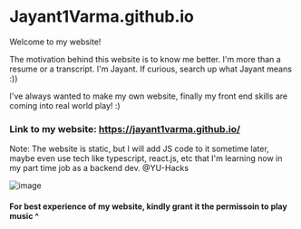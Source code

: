 # Jayant1Varma.github.io
Welcome to my website!

The motivation behind this website is to know me better. I'm more than a resume or a transcript. I'm Jayant. If curious, search up what Jayant means :))

I've always wanted to make my own website, finally my front end skills are coming into real world play! :)

### Link to my website: https://jayant1varma.github.io/

Note: The website is static, but I will add JS code to it sometime later, maybe even use tech like typescript, react.js, etc that I'm learning now in my part time job as a 
backend dev. @YU-Hacks


![image](https://github.com/Jayant1Varma/Jayant1Varma.github.io/assets/87495514/9dc774c5-c1ab-483b-a821-236ed2703cbf)

#### For best experience of my website, kindly grant it the permissoin to play music ^
